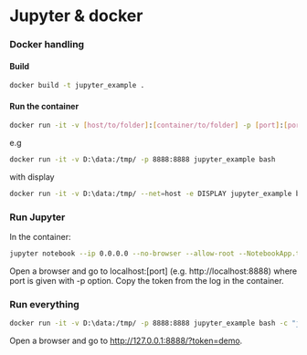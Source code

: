 
# Jupyter & docker

### Docker handling

#### Build

```sh
docker build -t jupyter_example .
```

#### Run the container

```sh
docker run -it -v [host/to/folder]:[container/to/folder] -p [port]:[port] [image] [cmd]
```
e.g
```sh
docker run -it -v D:\data:/tmp/ -p 8888:8888 jupyter_example bash
```
with display
```sh
docker run -it -v D:\data:/tmp/ --net=host -e DISPLAY jupyter_example bash
```

### Run Jupyter

In the container:
```sh
jupyter notebook --ip 0.0.0.0 --no-browser --allow-root --NotebookApp.token=demo
```

Open a browser and go to localhost:[port] (e.g. http://localhost:8888) where port is given with -p option.
Copy the token from the log in the container.

### Run everything

```sh
docker run -it -v D:\data:/tmp/ -p 8888:8888 jupyter_example bash -c "jupyter notebook --ip 0.0.0.0 --no-browser --allow-root --NotebookApp.token=demo"
```

Open a browser and go to http://127.0.0.1:8888/?token=demo.
